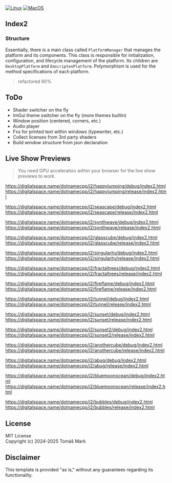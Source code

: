 [![Linux](https://github.com/tomasmark79/index2/actions/workflows/linux.yml/badge.svg)](https://github.com/tomasmark79/index2/actions/workflows/linux.yml)
[![MacOS](https://github.com/tomasmark79/index2/actions/workflows/macos.yml/badge.svg)](https://github.com/tomasmark79/index2/actions/workflows/macos.yml)
<!-- [![Windows](https://github.com/tomasmark79/index2/actions/workflows/windows.yml/badge.svg)](https://github.com/tomasmark79/index2/actions/workflows/windows.yml) -->

## Index2

### Structure

Essentially, there is a main class called `PlatformManager` that manages the platform and its components. This class is responsible for initialization, configuration, and lifecycle management of the platform. Its children are `DesktopPlatform` and `EmscriptenPlatform`. Polymorphism is used for the method specifications of each platform.

>refactored 90%

## ToDo
- Shader switcher on the fly
- ImGui theme switcher on the fly (more themes builtin)
- Window position (centered, corners, etc.)
- Audio player
- Fxs for printed text within windows (typewriter, etc.)
- Collect licenses from 3rd party shaders
- Build window structure from json declaration

## Live Show Previews   

>You need GPU acceleration within your browser for the live show previews to work.

https://digitalspace.name/dotnamecpp/i2/happyjumping/debug/index2.html  
https://digitalspace.name/dotnamecpp/i2/happyjumping/release/index2.html  

https://digitalspace.name/dotnamecpp/i2/seascape/debug/index2.html  
https://digitalspace.name/dotnamecpp/i2/seascape/release/index2.html  

https://digitalspace.name/dotnamecpp/i2/synthwave/debug/index2.html  
https://digitalspace.name/dotnamecpp/i2/synthwave/release/index2.html  

https://digitalspace.name/dotnamecpp/i2/glasscube/debug/index2.html  
https://digitalspace.name/dotnamecpp/i2/glasscube/release/index2.html  

https://digitalspace.name/dotnamecpp/i2/singularity/debug/index2.html  
https://digitalspace.name/dotnamecpp/i2/singularity/release/index2.html  

https://digitalspace.name/dotnamecpp/i2/fractaltrees/debug/index2.html  
https://digitalspace.name/dotnamecpp/i2/fractaltrees/release/index2.html  

https://digitalspace.name/dotnamecpp/i2/fireflame/debug/index2.html  
https://digitalspace.name/dotnamecpp/i2/fireflame/release/index2.html  

https://digitalspace.name/dotnamecpp/i2/tunnel/debug/index2.html  
https://digitalspace.name/dotnamecpp/i2/tunnel/release/index2.html  

https://digitalspace.name/dotnamecpp/i2/sunset/debug/index2.html  
https://digitalspace.name/dotnamecpp/i2/sunset/release/index2.html  

https://digitalspace.name/dotnamecpp/i2/sunset2/debug/index2.html  
https://digitalspace.name/dotnamecpp/i2/sunset2/release/index2.html  

https://digitalspace.name/dotnamecpp/i2/anothercube/debug/index2.html  
https://digitalspace.name/dotnamecpp/i2/anothercube/release/index2.html  

https://digitalspace.name/dotnamecpp/i2/abug/debug/index2.html  
https://digitalspace.name/dotnamecpp/i2/abug/release/index2.html  

https://digitalspace.name/dotnamecpp/i2/bluemoonocean/debug/index2.html  
https://digitalspace.name/dotnamecpp/i2/bluemoonocean/release/index2.html  

https://digitalspace.name/dotnamecpp/i2/bubbles/debug/index2.html  
https://digitalspace.name/dotnamecpp/i2/bubbles/release/index2.html  


## License

MIT License  
Copyright (c) 2024-2025 Tomáš Mark

## Disclaimer

This template is provided "as is," without any guarantees regarding its functionality.
